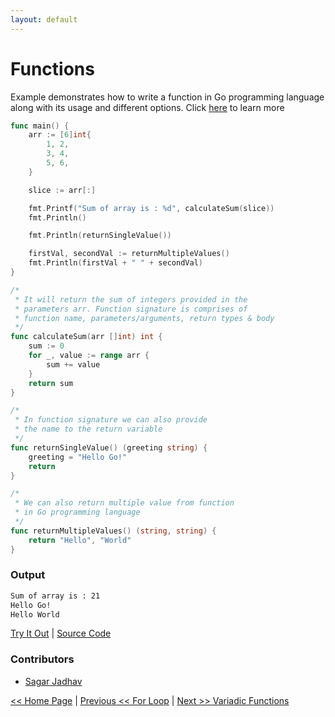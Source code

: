 ```yaml
---
layout: default
---
```


# Functions

Example demonstrates how to write a function in Go programming language along with its usage and different options. Click [here](https://tour.golang.org/basics/4) to learn more

```go
func main() {
	arr := [6]int{
		1, 2,
		3, 4,
		5, 6,
	}

	slice := arr[:]

	fmt.Printf("Sum of array is : %d", calculateSum(slice))
	fmt.Println()

	fmt.Println(returnSingleValue())

	firstVal, secondVal := returnMultipleValues()
	fmt.Println(firstVal + " " + secondVal)
}

/*
 * It will return the sum of integers provided in the
 * parameters arr. Function signature is comprises of
 * function name, parameters/arguments, return types & body
 */
func calculateSum(arr []int) int {
	sum := 0
	for _, value := range arr {
		sum += value
	}
	return sum
}

/*
 * In function signature we can also provide
 * the name to the return variable
 */
func returnSingleValue() (greeting string) {
	greeting = "Hello Go!"
	return
}

/*
 * We can also return multiple value from function
 * in Go programming language
 */
func returnMultipleValues() (string, string) {
	return "Hello", "World"
}
```

### Output

```bash
Sum of array is : 21
Hello Go!
Hello World
```

<a href='https://play.golang.org/p/Vedn4G1NuSu' target='_blank'>Try It Out</a> | <a href='https://github.com/sagar-jadhav/go-examples/blob/master/src/function.go' target='_blank'>Source Code</a>

### Contributors
- <a href='https://github.com/sagar-jadhav' target='_blank'>Sagar Jadhav</a>

[<< Home Page](./) | [Previous << For Loop](./for-loop.html) | [Next >> Variadic Functions](./variadic.html)

